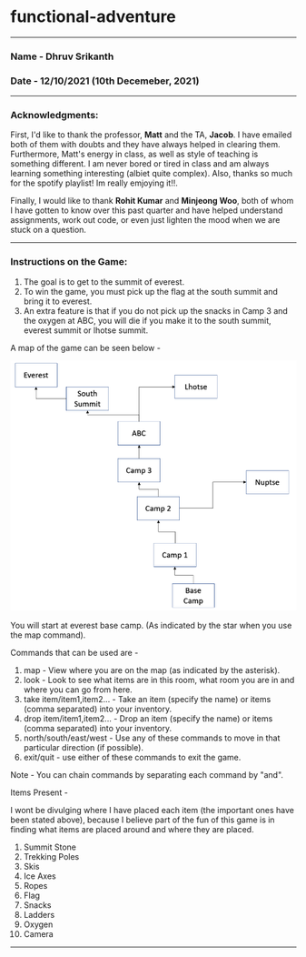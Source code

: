 # functional-adventure

---

### Name - Dhruv Srikanth

### Date - 12/10/2021 (10th Decemeber, 2021)

---

<H3> Acknowledgments: </H3>

First, I'd like to thank the professor, **Matt** and the TA, **Jacob**. I have emailed both of them with doubts and they have always helped in clearing them. Furthermore, Matt's energy in class, as well as style of teaching is something different. I am never bored or tired in class and am always learning something interesting (albiet quite complex). Also, thanks so much for the spotify playlist! Im really emjoying it!!.

Finally, I would like to thank **Rohit Kumar** and **Minjeong Woo**, both of whom I have gotten to know over this past quarter and have helped understand assignments, work out code, or even just lighten the mood when we are stuck on a question. 

---

<H3> Instructions on the Game: </H3>

1. The goal is to get to the summit of everest.
2. To win the game, you must pick up the flag at the south summit and bring it to everest.
3. An extra feature is that if you do not pick up the snacks in Camp 3 and the oxygen at ABC, you will die if you make it to the south summit, everest summit or lhotse summit.

A map of the game can be seen below - 

![GameMap](/game_map.PNG)

You will start at everest base camp. (As indicated by the star when you use the map command).

Commands that can be used are -
1. map - View where you are on the map (as indicated by the asterisk).
2. look - Look to see what items are in this room, what room you are in and where you can go from here.
3. take item/item1,item2... - Take an item (specify the name) or items (comma separated) into your inventory.
4. drop item/item1,item2... - Drop an item (specify the name) or items (comma separated) into your inventory.
5. north/south/east/west - Use any of these commands to move in that particular direction (if possible).
6. exit/quit - use either of these commands to exit the game.

Note - You can chain commands by separating each command by "and".

Items Present - 

I wont be divulging where I have placed each item (the important ones have been stated above), because I believe part of the fun of this game is in finding what items are placed around and where they are placed.

1. Summit Stone
2. Trekking Poles
3. Skis
4. Ice Axes
5. Ropes
6. Flag
7. Snacks
8. Ladders
9. Oxygen
10. Camera

---

